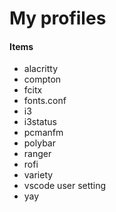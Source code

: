 # My profiles

#### Items



- alacritty
- compton 
- fcitx
- fonts.conf
- i3
- i3status
- pcmanfm
- polybar
- ranger
- rofi
- variety
- vscode user setting
- yay


